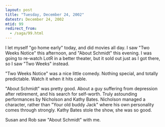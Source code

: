 ```yaml
---
layout: post
title: "Tuesday, December 24, 2002"
datestr: December 24, 2002
mtid: 99
redirect_from:
  - /saga/99.html
---
```


I let myself "go home early" today, and did movies all day. I saw
"Two Weeks Notice" this afternoon, and "About Schmidt" this
evening. I was going to re-watch LotR in a better theater, but it sold out just
as I got there, so I saw "Two Weeks" instead.

"Two Weeks Notice" was a nice little comedy. Nothing special, and
totally predictable. Watch it when it hits cable.

"About Schmidt" was pretty good. About a guy suffering from depression
after retirement, and his search for self-worth. Truly astounding performances
by Nicholson and Kathy Bates. Nicholson managed a character, rather than "Your
old buddy Jack" where his own personality comes through strongly. Kathy
Bates stole the show, she was so good.

Susan and Rob saw "About Schmidt" with me.

